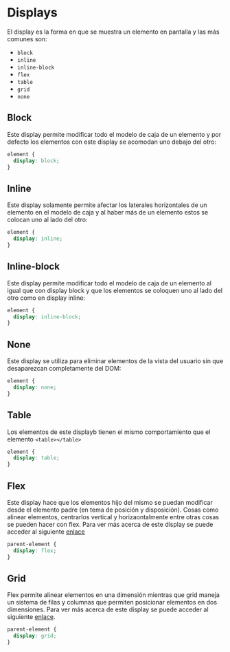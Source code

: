 # Displays

El display es la forma en que se muestra un elemento en pantalla y las más comunes son:

- `block`
- `inline`
- `inline-block`
- `flex`
- `table`
- `grid`
- `none`

## Block

Este display permite modificar todo el modelo de caja de un elemento y por defecto los elementos con este display se acomodan uno debajo del otro:

~~~css
element {
  display: block;
}
~~~

## Inline

Este display solamente permite afectar los laterales horizontales de un elemento en el modelo de caja y al haber más de un elemento estos se colocan uno al lado del otro:

~~~css
element {
  display: inline;
}
~~~

## Inline-block

Este display permite modificar todo el modelo de caja de un elemento al igual que con display block y que los elementos se coloquen uno al lado del otro como en display inline:

~~~css
element {
  display: inline-block;
}
~~~

## None

Este display se utiliza para eliminar elementos de la vista del usuario sin que desaparezcan completamente del DOM:

~~~css
element {
  display: none;
}
~~~

## Table

Los elementos de este displayb tienen el mismo comportamiento que el elemento `<table></table>`

~~~css
element {
  display: table;
}
~~~

## Flex

Este display hace que los elementos hijo del mismo se puedan modificar desde el elemento padre (en tema de posición y disposición). Cosas como alinear elementos, centrarlos vertical y horizaontalmente entre otras cosas se pueden hacer con flex. Para ver más acerca de este display se puede acceder al siguiente [enlace](https://css-tricks.com/snippets/css/a-guide-to-flexbox)

~~~css
parent-element {
  display: flex;
}
~~~

## Grid

Flex permite alinear elementos en una dimensión mientras que grid maneja un sistema de filas y columnas que permiten posicionar elementos en dos dimensiones. Para ver más acerca de este display se puede acceder al siguiente [enlace](https://css-tricks.com/snippets/css/complete-guide-grid).

~~~css
parent-element {
  display: grid;
}
~~~
